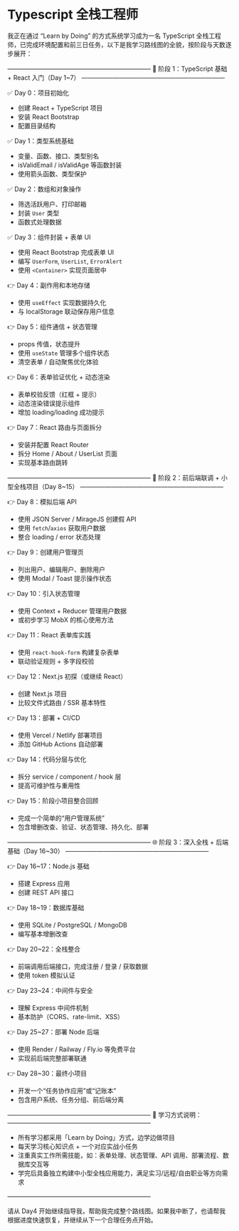 # Typescript 全栈工程师
我正在通过 “Learn by Doing” 的方式系统学习成为一名 TypeScript 全栈工程师，已完成环境配置和前三日任务，以下是我学习路线图的全貌，按阶段与天数逐步展开：

———————————————————————
🎯 阶段 1：TypeScript 基础 + React 入门（Day 1~7）
———————————————————————

✅ Day 0：项目初始化
- 创建 React + TypeScript 项目
- 安装 React Bootstrap
- 配置目录结构

✅ Day 1：类型系统基础
- 变量、函数、接口、类型别名
- isValidEmail / isValidAge 等函数封装
- 使用箭头函数、类型保护

✅ Day 2：数组和对象操作
- 筛选活跃用户、打印邮箱
- 封装 `User` 类型
- 函数式处理数据

✅ Day 3：组件封装 + 表单 UI
- 使用 React Bootstrap 完成表单 UI
- 编写 `UserForm`, `UserList`, `ErrorAlert`
- 使用 `<Container>` 实现页面居中

👉 Day 4：副作用和本地存储
- 使用 `useEffect` 实现数据持久化
- 与 localStorage 联动保存用户信息

👉 Day 5：组件通信 + 状态管理
- props 传值，状态提升
- 使用 `useState` 管理多个组件状态
- 清空表单 / 自动聚焦优化体验

👉 Day 6：表单验证优化 + 动态渲染
- 表单校验反馈（红框 + 提示）
- 动态渲染错误提示组件
- 增加 loading/loading 成功提示

👉 Day 7：React 路由与页面拆分
- 安装并配置 React Router
- 拆分 Home / About / UserList 页面
- 实现基本路由跳转

———————————————————————
🧱 阶段 2：前后端联调 + 小型全栈项目（Day 8~15）
———————————————————————

👉 Day 8：模拟后端 API
- 使用 JSON Server / MirageJS 创建假 API
- 使用 `fetch`/`axios` 获取用户数据
- 整合 loading / error 状态处理

👉 Day 9：创建用户管理页
- 列出用户、编辑用户、删除用户
- 使用 Modal / Toast 提示操作状态

👉 Day 10：引入状态管理
- 使用 Context + Reducer 管理用户数据
- 或初步学习 MobX 的核心使用方法

👉 Day 11：React 表单库实践
- 使用 `react-hook-form` 构建复杂表单
- 联动验证规则 + 多字段校验

👉 Day 12：Next.js 初探（或继续 React）
- 创建 Next.js 项目
- 比较文件式路由 / SSR 基本特性

👉 Day 13：部署 + CI/CD
- 使用 Vercel / Netlify 部署项目
- 添加 GitHub Actions 自动部署

👉 Day 14：代码分层与优化
- 拆分 service / component / hook 层
- 提高可维护性与重用性

👉 Day 15：阶段小项目整合回顾
- 完成一个简单的“用户管理系统”
- 包含增删改查、验证、状态管理、持久化、部署

———————————————————————
🌐 阶段 3：深入全栈 + 后端基础（Day 16~30）
———————————————————————

👉 Day 16~17：Node.js 基础
- 搭建 Express 应用
- 创建 REST API 接口

👉 Day 18~19：数据库基础
- 使用 SQLite / PostgreSQL / MongoDB
- 编写基本增删改查

👉 Day 20~22：全栈整合
- 前端调用后端接口，完成注册 / 登录 / 获取数据
- 使用 token 模拟认证

👉 Day 23~24：中间件与安全
- 理解 Express 中间件机制
- 基本防护（CORS、rate-limit、XSS）

👉 Day 25~27：部署 Node 后端
- 使用 Render / Railway / Fly.io 等免费平台
- 实现前后端完整部署联通

👉 Day 28~30：最终小项目
- 开发一个“任务协作应用”或“记账本”
- 包含用户系统、任务分组、前后端分离

———————————————————————
📝 学习方式说明：
———————————————————————
- 所有学习都采用「Learn by Doing」方式，边学边做项目
- 每天学习核心知识点 + 一个对应实战小任务
- 注重真实工作所需技能，如：表单处理、状态管理、API 调用、部署流程、数据库交互等
- 学完后具备独立构建中小型全栈应用能力，满足实习/远程/自由职业等方向需求

———————————————————————

请从 Day4 开始继续指导我，帮助我完成整个路线图。如果我中断了，也请帮我根据进度快速恢复，并继续从下一个合理任务点开始。
